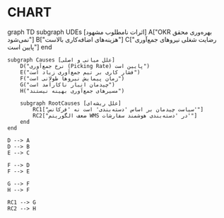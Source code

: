 # CHART
graph TD
    subgraph UDEs [اثرات نامطلوب مشهود]
        A["OKR بهره‌وری محقق نمی‌شود"]
        B["هزینه‌های اضافه‌کاری بالاست"]
        C["رضایت شغلی نیروهای جمع‌آوری پایین است"]
    end

    subgraph Causes [علل میانی و اصلی]
        D("نرخ جمع‌آوری (Picking Rate) پایین است")
        E("فشار کاری بر تیم جمع‌آوری زیاد است")
        F("زمان پیمایش نیروها طولانی است")
        G("چیدمان انبار ناکارآمد است")
        H("مسیرهای جمع‌آوری بهینه نیستند")
        
        subgraph RootCauses [علل ریشه‌ای]
            RC1["سیاست چیدمان بر اساس 'دسته‌بندی' است نه 'فرکانس'"]
            RC2["ضعف الگوریتم WMS در 'دسته‌بندی هوشمند سفارشات'"]
        end
    end

    D --> A
    D --> B
    E --> C
    
    F --> D
    F --> E

    G --> F
    H --> F
    
    RC1 --> G
    RC2 --> H
